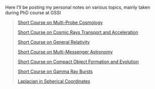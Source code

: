 Here I'll be posting my personal notes on various topics, mainly taken during PhD course at GSSI


> [Short Course on Multi-Probe Cosmology](course_notes/Murgia_Course_2023.pdf)
> 
> [Short Course on Cosmic Rays Transport and Acceleration](course_notes/Blasi_Course_2021.pdf)
> 
> [Short Course on General Relativity](course_notes/Capozziello_Course_2021.pdf)
> 
> [Short Course on Multi-Messenger Astronomy](course_notes/Branchesi_Course_2021.pdf)
> 
> [Short Course on Compact Object Formation and Evolution](course_notes/Mapelli_Course_2021.pdf)
> 
> [Short Course on Gamma Ray Bursts](course_notes/Oganesyan_Course_2021.pdf)
> 
> [Laplacian in Spherical Coordinates](course_notes/SphericalCoordinates.pdf)



